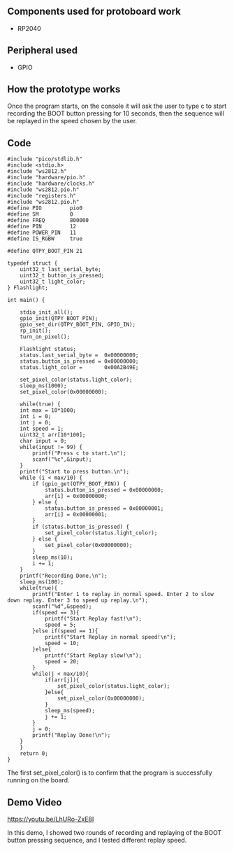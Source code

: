 ## Components used for protoboard work

- RP2040

## Peripheral used

- GPIO

## How the prototype works

Once the program starts, on the console it will ask the user to type c to start recording the BOOT button pressing for 10 seconds, then the sequence will be replayed in the speed chosen by the user.

## Code

    #include "pico/stdlib.h"
    #include <stdio.h>
    #include "ws2812.h"
    #include "hardware/pio.h"
    #include "hardware/clocks.h"
    #include "ws2812.pio.h"
    #include "registers.h"
    #include "ws2812.pio.h"
    #define PIO         pio0
    #define SM          0
    #define FREQ        800000
    #define PIN         12
    #define POWER_PIN   11
    #define IS_RGBW     true  

    #define QTPY_BOOT_PIN 21

    typedef struct {
        uint32_t last_serial_byte;
        uint32_t button_is_pressed;
        uint32_t light_color;
    } Flashlight; 

    int main() {

        stdio_init_all();
        gpio_init(QTPY_BOOT_PIN);
        gpio_set_dir(QTPY_BOOT_PIN, GPIO_IN);
        rp_init();
        turn_on_pixel();

        Flashlight status;
        status.last_serial_byte =  0x00000000;
        status.button_is_pressed = 0x00000000;
        status.light_color =       0x00A2B49E;

        set_pixel_color(status.light_color);
        sleep_ms(1000);
        set_pixel_color(0x00000000);

        while(true) {
        int max = 10*1000;
        int i = 0;
        int j = 0;
        int speed = 1;
        uint32_t arr[10*100];
        char input = 0;
        while(input != 99) {
            printf("Press c to start.\n");
            scanf("%c",&input);
        }
        printf("Start to press button.\n");
        while (i < max/10) {
            if (gpio_get(QTPY_BOOT_PIN)) { 
                status.button_is_pressed = 0x00000000;
                arr[i] = 0x00000000;
            } else {
                status.button_is_pressed = 0x00000001;
                arr[i] = 0x00000001;
            }
            if (status.button_is_pressed) {
                set_pixel_color(status.light_color);
            } else {
                set_pixel_color(0x00000000);
            }
            sleep_ms(10);
            i += 1;
        }
        printf("Recording Done.\n");
        sleep_ms(100);
        while(true){
            printf("Enter 1 to replay in normal speed. Enter 2 to slow down replay. Enter 3 to speed up replay.\n");
            scanf("%d",&speed);
            if(speed == 3){
                printf("Start Replay fast!\n");
                speed = 5;
            }else if(speed == 1){
                printf("Start Replay in normal speed!\n");
                speed = 10;
            }else{
                printf("Start Replay slow!\n");
                speed = 20;
            }
            while(j < max/10){
                if(arr[j]){
                    set_pixel_color(status.light_color);
                }else{
                    set_pixel_color(0x00000000);
                }
                sleep_ms(speed); 
                j += 1;
            }
            j = 0;
            printf("Replay Done!\n");
        }
        }
        return 0;
    }

The first set_pixel_color() is to confirm that the program is successfully running on the board.


## Demo Video

https://youtu.be/LhURo-ZxE8I

In this demo, I showed two rounds of recording and replaying of the BOOT button pressing sequence, and I tested different replay speed.

